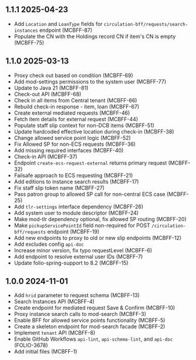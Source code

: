 ## 1.1.1 2025-04-23

* Add `Location` and `LoanType` fields for `circulation-bff/requests/search-instances` endpoint (MCBFF-87)
* Populate the CN with the Holdings record CN if item's CN is empty (MCBFF-75)

## 1.1.0 2025-03-13

* Proxy check out based on condition (MCBFF-69)
* Add mod-settings permissions to the system user (MCBFF-77)
* Update to Java 21 (MCBFF-81)
* Check-out API (MCBFF-68)
* Check in all items from Central tenant (MCBFF-66)
* Rebuild check-in response - item, loan (MCBFF-67)
* Create external mediated requests (MCBFF-46)
* Fetch item details for external request (MCBFF-44)
* Populate staff slip context for non-DCB items (MCBFF-51)
* Update hardcoded effective location during check-in (MCBFF-38)
* Change allowed service point logic (MCBFF-52)
* Fix Allowed SP for non-ECS requests (MCBFF-36)
* Add missing required interfaces (MCBFF-40)
* Check-in API (MCBFF-37)
* Endpoint `create-ecs-request-external` returns primary request (MCBFF-32)
* Failsafe approach to ECS requesting (MCBFF-21)
* Add editions to instance search results (MCBFF-17)
* Fix staff slip token name (MCBFF-27)
* Pass patron group to allowed SP call for non-central ECS case (MCBFF-25)
* Add `tlr-settings` interface dependency (MCBFF-26)
* Add system user to module descriptor (MCBFF-24)
* Make mod-tlr dependency optional, fix allowed SP routing (MCBFF-20)
* Make `pickupServicePointId` field non-required for POST `/circulation-bff/requests` endpoint (MCBFF-19)
* Add new endpoints to proxy to old or new slip endpoints (MCBFF-12)
* Add excludes config `api-doc`
* Increase minor version, fix typo requestLevel (MCBFF-6)
* Add endpoint to resolve external user IDs (MCBFF-7)
* Update folio-spring-support to 8.2 (MCBFF-15)

## 1.0.0 2024-11-01

* Add `hrid` parameter to request schema (MCBFF-13)
* Search Instances API (MCBFF-4)
* Create endpoint for mediated request Save & Confirm (MCBFF-10)
* Proxy instance search calls to mod-search (MCBFF-3)
* Enable BFF for allowed service points functionality (MCBFF-5)
* Create a skeleton endpoint for mod-search facade (MCBFF-2)
* Implement `tenant` API (MCBFF-8)
* Enable GitHub Workflows `api-lint`, `api-schema-lint`, and `api-doc` (FOLIO-3678)
* Add initial files (MCBFF-1)
